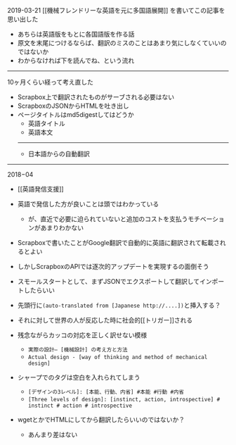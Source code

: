 
2019-03-21 [[機械フレンドリーな英語を元に多国語展開]] を書いてこの記事を思い出した
- あちらは英語版をもとに各国語版を作る話
- 原文を末尾につけるならば、翻訳のミスのことはあまり気にしなくていいのではないか
- わからなければ下を読んでね、という流れ
---
10ヶ月くらい経って考え直した
- Scrapbox上で翻訳されたものがサーブされる必要はない
- ScrapboxのJSONからHTMLを吐き出し
- ページタイトルはmd5digestしてはどうか
    - 英語タイトル
    - 英語本文
    - ---
    - 日本語からの自動翻訳
-----
2018−04
- [[英語発信支援]]
- 英語で発信した方が良いことは頭ではわかっている
    - が、直近で必要に迫られていないと追加のコストを支払うモチベーションがあまりわかない
- Scrapboxで書いたことがGoogle翻訳で自動的に英語に翻訳されて転載されるとよい
- しかしScrapboxのAPIでは逐次的アップデートを実現するの面倒そう
- スモールスタートとして、まずJSONでエクスポートして翻訳してインポートしたらいい
- 先頭行に`(auto-translated from [Japanese http://....])`と挿入する？
- それに対して世界の人が反応した時に社会的[[トリガー]]される

- 残念ながらカッコの対応を正しく訳せない模様
    - `実際の設計― [機械設計] の考え方と方法`
    - `Actual design - [way of thinking and method of mechanical design]`
- シャープでのタグは空白を入れられてしまう
    - `[デザインの3レベル]: [本能、行動、内省] #本能 #行動 #内省`
    - `[Three levels of design]: [instinct, action, introspective] # instinct # action # introspective`

- wgetとかでHTMLにしてから翻訳したらいいのではないか？
    - あんまり差はない
